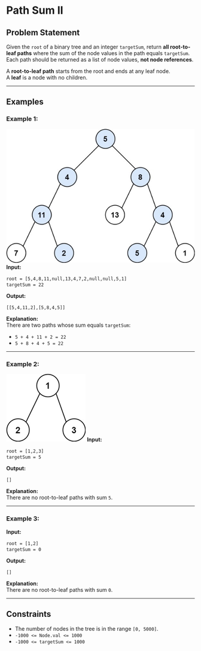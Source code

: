 # Path Sum II

## Problem Statement

Given the `root` of a binary tree and an integer `targetSum`, return **all root-to-leaf paths** where the sum of the node values in the path equals `targetSum`. Each path should be returned as a list of node values, **not node references**.

A **root-to-leaf path** starts from the root and ends at any leaf node.  
A **leaf** is a node with no children.

---

## Examples

### Example 1:
![alt text](image.png)
**Input:**  
```plaintext
root = [5,4,8,11,null,13,4,7,2,null,null,5,1]
targetSum = 22
```
**Output:**  
```plaintext
[[5,4,11,2],[5,8,4,5]]
```
**Explanation:**  
There are two paths whose sum equals `targetSum`:
- `5 + 4 + 11 + 2 = 22`
- `5 + 8 + 4 + 5 = 22`

---

### Example 2:
![alt text](image-1.png)
**Input:**  
```plaintext
root = [1,2,3]
targetSum = 5
```
**Output:**  
```plaintext
[]
```
**Explanation:**  
There are no root-to-leaf paths with sum `5`.

---

### Example 3:

**Input:**  
```plaintext
root = [1,2]
targetSum = 0
```
**Output:**  
```plaintext
[]
```
**Explanation:**  
There are no root-to-leaf paths with sum `0`.

---

## Constraints

- The number of nodes in the tree is in the range `[0, 5000]`.
- `-1000 <= Node.val <= 1000`
- `-1000 <= targetSum <= 1000`